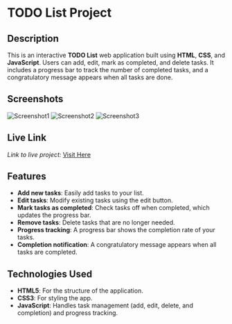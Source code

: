 # TODO List Project

## Description
This is an interactive **TODO List** web application built using **HTML**, **CSS**, and **JavaScript**. Users can add, edit, mark as completed, and delete tasks. It includes a progress bar to track the number of completed tasks, and a congratulatory message appears when all tasks are done.

## Screenshots
![Screenshot1](https://github.com/user-attachments/assets/bd27d3cd-b854-426d-8e82-13f627c8fbb9)
![Screenshot2](https://github.com/user-attachments/assets/401aaa94-8137-49ee-88ba-e3a55e2b0f84)
![Screenshot3](https://github.com/user-attachments/assets/9dbd988e-ce0d-46f1-b495-eaee79c80924)

## Live Link
*Link to live project:* [Visit Here](https://todo-list-project-sage-ten.vercel.app/)

## Features
- **Add new tasks**: Easily add tasks to your list.
- **Edit tasks**: Modify existing tasks using the edit button.
- **Mark tasks as completed**: Check tasks off when completed, which updates the progress bar.
- **Remove tasks**: Delete tasks that are no longer needed.
- **Progress tracking**: A progress bar shows the completion rate of your tasks.
- **Completion notification**: A congratulatory message appears when all tasks are completed.

## Technologies Used
- **HTML5**: For the structure of the application.
- **CSS3**: For styling the app.
- **JavaScript**: Handles task management (add, edit, delete, and completion) and progress tracking.
